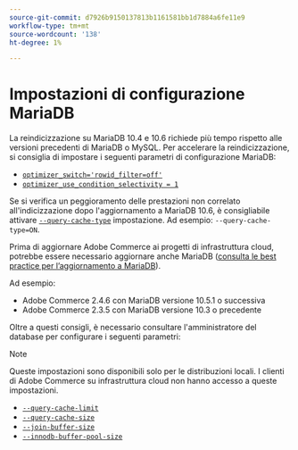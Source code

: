```yaml
---
source-git-commit: d7926b9150137813b1161581bb1d7884a6fe11e9
workflow-type: tm+mt
source-wordcount: '138'
ht-degree: 1%

---
```

# Impostazioni di configurazione MariaDB

La reindicizzazione su MariaDB 10.4 e 10.6 richiede più tempo rispetto alle versioni precedenti di MariaDB o MySQL. Per accelerare la reindicizzazione, si consiglia di impostare i seguenti parametri di configurazione MariaDB:

* [`optimizer_switch='rowid_filter=off'`](https://mariadb.com/kb/en/optimizer-switch/)
* [`optimizer_use_condition_selectivity = 1`](https://mariadb.com/products/skysql/docs/reference/es/system-variables/optimizer_use_condition_selectivity/)

Se si verifica un peggioramento delle prestazioni non correlato all&#39;indicizzazione dopo l&#39;aggiornamento a MariaDB 10.6, è consigliabile attivare [`--query-cache-type`](https://mariadb.com/kb/en/server-system-variables/#query_cache_type) impostazione. Ad esempio: `--query-cache-type=ON`.

Prima di aggiornare Adobe Commerce ai progetti di infrastruttura cloud, potrebbe essere necessario aggiornare anche MariaDB ([consulta le best practice per l’aggiornamento a MariaDB](../implementation-playbook/best-practices/maintenance/mariadb-upgrade.md)).

Ad esempio:

* Adobe Commerce 2.4.6 con MariaDB versione 10.5.1 o successiva
* Adobe Commerce 2.3.5 con MariaDB versione 10.3 o precedente

Oltre a questi consigli, è necessario consultare l&#39;amministratore del database per configurare i seguenti parametri:

>[!NOTE]
>
>Queste impostazioni sono disponibili solo per le distribuzioni locali. I clienti di Adobe Commerce su infrastruttura cloud non hanno accesso a queste impostazioni.

* [`--query-cache-limit`](https://mariadb.com/kb/en/server-system-variables/#query_cache_limit)
* [`--query-cache-size`](https://mariadb.com/kb/en/server-system-variables/#query_cache_size)
* [`--join-buffer-size`](https://mariadb.com/kb/en/server-system-variables/#join_buffer_size)
* [`--innodb-buffer-pool-size`](https://mariadb.com/kb/en/innodb-buffer-pool/#innodb_buffer_pool_size)
